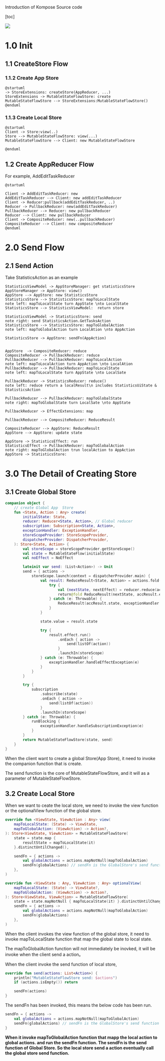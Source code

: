 
Introduction of Kompose Source code

[toc]


<image src="kompose.excalidraw.png">

# 1.0 Init

## 1.1 CreateStore Flow

### 1.1.2 Create App Store

```plantuml
@startuml
-> StoreExtensions: createStore(AppReducer, ...)
StoreExtensions -> MutableStateFlowStore: create
MutableStateFlowStore --> StoreExtensions:MutableStateFlowStore() 
@enduml

```

### 1.1.3 Create Local Store

```plantuml
@startuml
Client -> Store:view(..)
Store --> MutableStateFlowStore: view(...)
MutableStateFlowStore --> Client: new MutableStateFlowStore

@enduml

```


## 1.2 Create AppReducer Flow

For example, AddEditTaskReducer

```plantuml
@startuml

Client -> AddEditTaskReducer: new
AddEditTaskReducer --> Client: new addEditTaskReducer
Client -> Reducer:pullback(addEditTaskReducer, ..)
Reducer -> PullbackReducer: new(addEditTaskReducer)
PullbackReducer --> Reducer: new pullbackReducer
Reducer --> Client: new pullbackReducer
Client -> CompositeReducer: new(..pullbackReducer)
CompositeReducer --> Client: new compositeReducer
@enduml
```

# 2.0 Send Flow
## 2.1 Send Action

Take StatisticsAction as an example

```plantuml
StatisticsViewModel -> AppStoreManager: get statisticsStore
AppStoreManager -> AppStore: view()
AppStore --> AppStore: new StatisticsStore
StatisticsStore --> StatisticsStore: mapToLocalState
note left: mapToLocalState turn AppState \nto LocalState
StatisticsStore --> StatisticsViewModel:  return store

StatisticsViewModel -> StatisticsStore: send
note right: send StatisticsAction.GetTasksAction
StatisticsStore --> StatisticsStore: mapToGlobalAction
note left: mapToGlobalAction turn LocalAtion \nto AppAction

StatisticsStore -> AppStore: sendFn(AppAction)


AppStore  -> CompositeReducer: reduce
CompositeReducer -> PullbackReducer: reduce
PullbackReducer --> PullbackReducer: mapToLocalAction
note left: mapToLocalAction turn AppAction \nto LocalAtion
PullbackReducer --> PullbackReducer: mapToLocalState
note left: mapToLocalState turn AppState \nto LocalSate

PullbackReducer -> StatisticsReducer: reduce()
note left: reduce return a localResult\n includes StatisticsUiState & StatisticsAction

PullbackReducer --> PullbackReducer: mapToGlobalState
note right: mapToGlobalState turn LocalSate \nto AppState

PullbackReducer -> EffectExtensions: map

PullbackReducer --> CompositeReducer: ReduceResult

CompositeReducer --> AppStore: ReduceResult
AppStore --> AppStore: update state

AppStore -> StatisticsEffect: run
StatisticsEffect -> PullbackReducer: mapToGlobalAction
note right: mapToGlobalAction trun localAction to AppAction
AppStore -> StatisticsStore:

```
# 3.0 The Detail of Creating Store 

## 3.1 Create Global Store

```kotlin
companion object {
    // create Global App  Store
    fun <State, Action : Any> create(
        initialState: State,
        reducer: Reducer<State, Action>, // Global reducer
        subscription: Subscription<State, Action>,
        exceptionHandler: ExceptionHandler,
        storeScopeProvider: StoreScopeProvider,
        dispatcherProvider: DispatcherProvider,
    ): Store<State, Action> {
        val storeScope = storeScopeProvider.getStoreScope()
        val state = MutableStateFlow(initialState)
        val noEffect = NoEffect

        lateinit var send: (List<Action>) -> Unit
        send = { actions ->
            storeScope.launch(context = dispatcherProvider.main) {
                val result: ReduceResult<State, Action> = actions.fold(ReduceResult(state.value, noEffect)) { accResult, action ->
                    try {
                        val (nextState, nextEffect) = reducer.reduce(accResult.state, action)
                        return@fold ReduceResult(nextState, accResult.effect mergeWith nextEffect)
                    } catch (e: Throwable) {
                        ReduceResult(accResult.state, exceptionHandler.handleReduceException(e))
                    }
                }

                state.value = result.state

                try {
                    result.effect.run()
                        .onEach { action ->
                            send(listOf(action))
                        }
                        .launchIn(storeScope)
                } catch (e: Throwable) {
                    exceptionHandler.handleEffectException(e)
                }
            }
        }

        try {
            subscription
                .subscribe(state)
                .onEach { action ->
                    send(listOf(action))
                }
                .launchIn(storeScope)
        } catch (e: Throwable) {
            runBlocking {
                exceptionHandler.handleSubscriptionException(e)
            }
        }
        return MutableStateFlowStore(state, send)
    }
}

```

When the client want to create a global Store(App Store), it need to invoke the companion function that is create.

The send function is the core of MutableStateFlowStore, and it will as a parameter of MutableStateFlowStore.


## 3.2 Create Local Store

When we want to ceate the local store, we need to invoke the view function or the optionalView function of the global store.

```kotlin
override fun <ViewState, ViewAction : Any> view(
    mapToLocalState: (State) -> ViewState,
    mapToGlobalAction: (ViewAction) -> Action?,
): Store<ViewState, ViewAction> = MutableStateFlowStore(
    state = state.map {
        resultState = mapToLocalState(it)
    }.distinctUntilChanged(),

    sendFn = { actions ->
        val globalActions = actions.mapNotNull(mapToGlobalAction)
        sendFn(globalActions) // sendFn is the GlobalStore's send function
    },
)

override fun <ViewState : Any, ViewAction : Any> optionalView(
    mapToLocalState: (State) -> ViewState?,
    mapToGlobalAction: (ViewAction) -> Action?,
): Store<ViewState, ViewAction> = MutableStateFlowStore(
    state = state.mapNotNull { mapToLocalState(it) }.distinctUntilChanged(),
    sendFn = { actions ->
        val globalActions = actions.mapNotNull(mapToGlobalAction)
        sendFn(globalActions)
    },
)
```

When the client invokes the view function of the global store, it need to invoke mapToLocalState function that map the global state to local state.

The mapToGlobalAction function will not immediately  be inovked, it will be invoke when the client send a action。


When the client invoke the send function of local store, 

```kotlin
override fun send(actions: List<Action>) {
    println("MutableStateFlowStore send: $actions")
    if (actions.isEmpty()) return

    sendFn(actions)
}
```
The sendFn has been invoked, this means the below code has been run.

```kotlin
sendFn = { actions ->
    val globalActions = actions.mapNotNull(mapToGlobalAction)
    sendFn(globalActions) // sendFn is the GlobalStore's send function
}
```
**When it invoke mapToGlobalAction function that mapp the local action to global actions. and run the sendFn function. The sendFn is the send function of Global Store. So the local store send a action eventually call the global store send function.**







